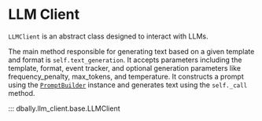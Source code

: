 # LLM Client

`LLMClient` is an abstract class designed to interact with LLMs.

The main method responsible for generating text based on a given template and format is `self.text_generation`. It accepts parameters including the template, format, event tracker, and optional generation parameters like frequency_penalty, max_tokens, and temperature. It constructs a prompt using the [`PromptBuilder`](./prompt_builder.md) instance and generates text using the `self._call` method.

::: dbally.llm_client.base.LLMClient
